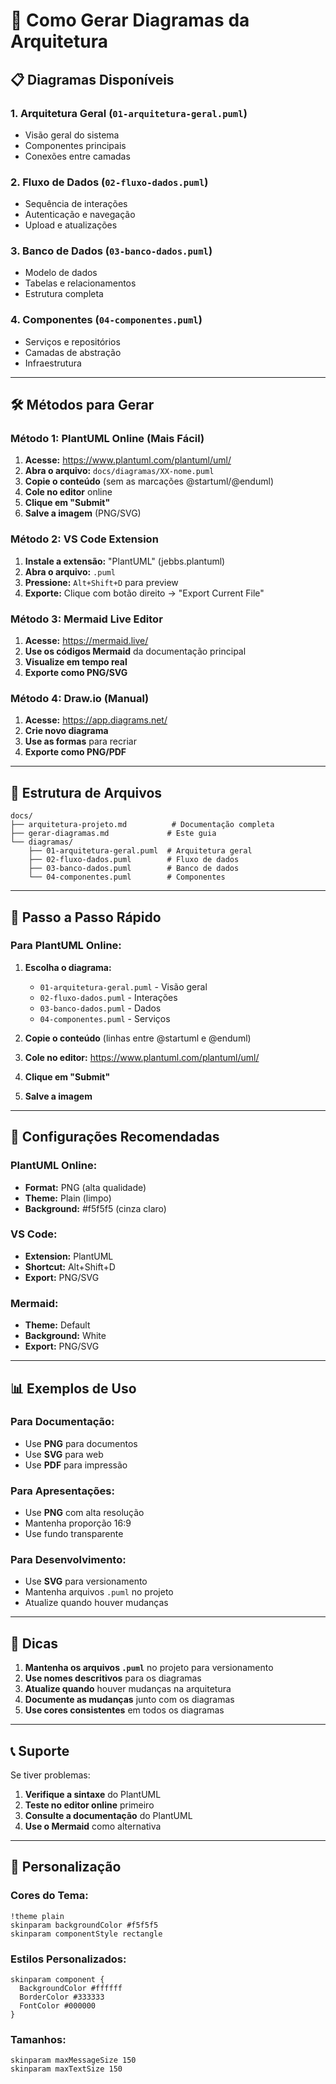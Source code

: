 # 🎨 Como Gerar Diagramas da Arquitetura

## 📋 Diagramas Disponíveis

### 1. **Arquitetura Geral** (`01-arquitetura-geral.puml`)
- Visão geral do sistema
- Componentes principais
- Conexões entre camadas

### 2. **Fluxo de Dados** (`02-fluxo-dados.puml`)
- Sequência de interações
- Autenticação e navegação
- Upload e atualizações

### 3. **Banco de Dados** (`03-banco-dados.puml`)
- Modelo de dados
- Tabelas e relacionamentos
- Estrutura completa

### 4. **Componentes** (`04-componentes.puml`)
- Serviços e repositórios
- Camadas de abstração
- Infraestrutura

---

## 🛠️ Métodos para Gerar

### **Método 1: PlantUML Online (Mais Fácil)**

1. **Acesse:** https://www.plantuml.com/plantuml/uml/
2. **Abra o arquivo:** `docs/diagramas/XX-nome.puml`
3. **Copie o conteúdo** (sem as marcações @startuml/@enduml)
4. **Cole no editor** online
5. **Clique em "Submit"**
6. **Salve a imagem** (PNG/SVG)

### **Método 2: VS Code Extension**

1. **Instale a extensão:** "PlantUML" (jebbs.plantuml)
2. **Abra o arquivo:** `.puml`
3. **Pressione:** `Alt+Shift+D` para preview
4. **Exporte:** Clique com botão direito → "Export Current File"

### **Método 3: Mermaid Live Editor**

1. **Acesse:** https://mermaid.live/
2. **Use os códigos Mermaid** da documentação principal
3. **Visualize em tempo real**
4. **Exporte como PNG/SVG**

### **Método 4: Draw.io (Manual)**

1. **Acesse:** https://app.diagrams.net/
2. **Crie novo diagrama**
3. **Use as formas** para recriar
4. **Exporte como PNG/PDF**

---

## 📁 Estrutura de Arquivos

```
docs/
├── arquitetura-projeto.md          # Documentação completa
├── gerar-diagramas.md             # Este guia
└── diagramas/
    ├── 01-arquitetura-geral.puml  # Arquitetura geral
    ├── 02-fluxo-dados.puml        # Fluxo de dados
    ├── 03-banco-dados.puml        # Banco de dados
    └── 04-componentes.puml        # Componentes
```

---

## 🎯 Passo a Passo Rápido

### **Para PlantUML Online:**

1. **Escolha o diagrama:**
   - `01-arquitetura-geral.puml` - Visão geral
   - `02-fluxo-dados.puml` - Interações
   - `03-banco-dados.puml` - Dados
   - `04-componentes.puml` - Serviços

2. **Copie o conteúdo** (linhas entre @startuml e @enduml)

3. **Cole no editor:** https://www.plantuml.com/plantuml/uml/

4. **Clique em "Submit"**

5. **Salve a imagem**

---

## 🔧 Configurações Recomendadas

### **PlantUML Online:**
- **Format:** PNG (alta qualidade)
- **Theme:** Plain (limpo)
- **Background:** #f5f5f5 (cinza claro)

### **VS Code:**
- **Extension:** PlantUML
- **Shortcut:** Alt+Shift+D
- **Export:** PNG/SVG

### **Mermaid:**
- **Theme:** Default
- **Background:** White
- **Export:** PNG/SVG

---

## 📊 Exemplos de Uso

### **Para Documentação:**
- Use **PNG** para documentos
- Use **SVG** para web
- Use **PDF** para impressão

### **Para Apresentações:**
- Use **PNG** com alta resolução
- Mantenha proporção 16:9
- Use fundo transparente

### **Para Desenvolvimento:**
- Use **SVG** para versionamento
- Mantenha arquivos `.puml` no projeto
- Atualize quando houver mudanças

---

## 🚀 Dicas

1. **Mantenha os arquivos `.puml`** no projeto para versionamento
2. **Use nomes descritivos** para os diagramas
3. **Atualize quando** houver mudanças na arquitetura
4. **Documente as mudanças** junto com os diagramas
5. **Use cores consistentes** em todos os diagramas

---

## 📞 Suporte

Se tiver problemas:

1. **Verifique a sintaxe** do PlantUML
2. **Teste no editor online** primeiro
3. **Consulte a documentação** do PlantUML
4. **Use o Mermaid** como alternativa

---

## 🎨 Personalização

### **Cores do Tema:**
```plantuml
!theme plain
skinparam backgroundColor #f5f5f5
skinparam componentStyle rectangle
```

### **Estilos Personalizados:**
```plantuml
skinparam component {
  BackgroundColor #ffffff
  BorderColor #333333
  FontColor #000000
}
```

### **Tamanhos:**
```plantuml
skinparam maxMessageSize 150
skinparam maxTextSize 150
``` 
